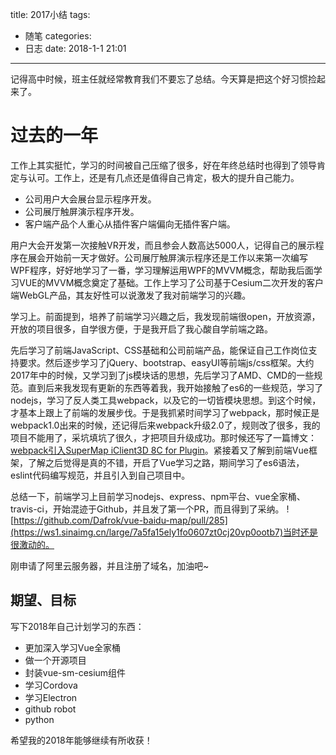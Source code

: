 title: 2017小结
tags: 
  - 随笔
categories:
  - 日志
date: 2018-1-1 21:01
---
记得高中时候，班主任就经常教育我们不要忘了总结。今天算是把这个好习惯捡起来了。

<!-- more -->

# 过去的一年

工作上其实挺忙，学习的时间被自己压缩了很多，好在年终总结时也得到了领导肯定与认可。工作上，还是有几点还是值得自己肯定，极大的提升自己能力。

- 公司用户大会展台显示程序开发。
- 公司展厅触屏演示程序开发。
- 客户端产品个人重心从插件客户端偏向无插件客户端。

用户大会开发第一次接触VR开发，而且参会人数高达5000人，记得自己的展示程序在展会开始前一天才做好。公司展厅触屏演示程序还是工作以来第一次编写WPF程序，好好地学习了一番，学习理解运用WPF的MVVM概念，帮助我后面学习VUE的MVVM概念奠定了基础。工作上学习了公司基于Cesium二次开发的客户端WebGL产品，其友好性可以说激发了我对前端学习的兴趣。

学习上。前面提到，培养了前端学习兴趣之后，我发现前端很open，开放资源，开放的项目很多，自学很方便，于是我开启了我心酸自学前端之路。

先后学习了前端JavaScript、CSS基础和公司前端产品，能保证自己工作岗位支持要求。然后逐步学习了jQuery、bootstrap、easyUI等前端js/css框架。大约2017年中的时候，又学习到了js模块话的思想，先后学习了AMD、CMD的一些规范。直到后来我发现有更新的东西等着我，我开始接触了es6的一些规范，学习了nodejs，学习了反人类工具webpack，以及它的一切皆模块思想。到这个时候，才基本上跟上了前端的发展步伐。于是我抓紧时间学习了webpack，那时候正是webpack1.0出来的时候，还记得后来webpack升级2.0了，规则改了很多，我的项目不能用了，采坑填坑了很久，才把项目升级成功。那时候还写了一篇博文：[webpack引入SuperMap iClient3D 8C for Plugin](http://blog.csdn.net/supermapsupport/article/details/56290480)。紧接着又了解到前端Vue框架，了解之后觉得是真的不错，开启了Vue学习之路，期间学习了es6语法，eslint代码编写规范，并且引入到自己项目中。

总结一下，前端学习上目前学习nodejs、express、npm平台、vue全家桶、travis-ci，开始混迹于Github，并且发了第一个PR，而且得到了采纳。
![https://github.com/Dafrok/vue-baidu-map/pull/285](https://ws1.sinaimg.cn/large/7a5fa15ely1fo0607zt0cj20vp0ootb7)当时还是很激动的。

刚申请了阿里云服务器，并且注册了域名，加油吧~

## 期望、目标

写下2018年自己计划学习的东西：

- 更加深入学习Vue全家桶
- 做一个开源项目
- 封装vue-sm-cesium组件
- 学习Cordova
- 学习Electron
- github robot
- python

希望我的2018年能够继续有所收获！